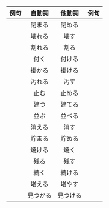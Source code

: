 | 例句 |  自動詞  |  他動詞  | 例句 |
| :--: | :------: | :------: | :--: |
|      |  閉まる  |  閉める  |      |
|      |  壊れる  |   壊す   |      |
|      |  割れる  |   割る   |      |
|      |   付く   |  付ける  |      |
|      |  掛かる  |  掛ける  |      |
|      |  汚れる  |   汚す   |      |
|      |   止む   |  止める  |      |
|      |   建つ   |  建てる  |      |
|      |   並ぶ   |  並べる  |      |
|      |  消える  |   消す   |      |
|      |  貯まる  |  貯める  |      |
|      |  焼ける  |   焼く   |      |
|      |   残る   |   残す   |      |
|      |   続く   |  続ける  |      |
|      |  増える  |  増やす  |      |
|      | 見つかる | 見つける |      |
